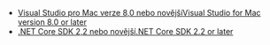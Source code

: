 * [<span data-ttu-id="65223-101">Visual Studio pro Mac verze 8,0 nebo novější</span><span class="sxs-lookup"><span data-stu-id="65223-101">Visual Studio for Mac version 8.0 or later</span></span>](https://visualstudio.microsoft.com/downloads/)
* [<span data-ttu-id="65223-102">.NET Core SDK 2,2 nebo novější</span><span class="sxs-lookup"><span data-stu-id="65223-102">.NET Core SDK 2.2 or later</span></span>](https://www.microsoft.com/net/download/all)
